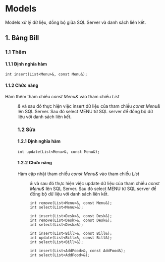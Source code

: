 # Models
Models xử lý dữ liệu, đồng bộ giữa SQL Server và danh sách liên kết.
## 1. Bảng Bill
### 1.1 Thêm
#### 1.1.1 Định nghĩa hàm
`int insert(List<Menu>&, const Menu&);`
#### 1.1.2 Chức năng
Hàm thêm tham chiếu _const Menu&_ vào tham chiếu _List<Menu>&_ và sau đó thực hiện việc insert dữ liệu của tham chiếu _const Menu&_ lên SQL Server.
Sau đó select MENU từ SQL server để đồng bộ dữ liệu với danh sách liên kết.
### 1.2 Sửa
#### 1.2.1 Định nghĩa hàm
`int update(List<Menu>&, const Menu&);`
#### 1.2.2 Chức năng
Hàm cập nhật tham chiếu _const Menu&_ vào tham chiếu _List<Menu>&_ và sau đó thực hiện việc update dữ liệu của tham chiếu _const Menu&_ lên SQL Server.
Sau đó select MENU từ SQL server để đồng bộ dữ liệu với danh sách liên kết.
  
  
	int remove(List<Menu>&, const Menu&);
	int select(List<Menu>&);

	int insert(List<Desk>&, const Desk&);
	int remove(List<Desk>&, const Desk&);
	int select(List<Desk>&);

	int insert(List<Bill>&, const Bill&);
	int update(List<Bill>&, const Bill&);
	int select(List<Bill>&);

	int insert(List<AddFood>&, const AddFood&);
	int select(List<AddFood>&);
